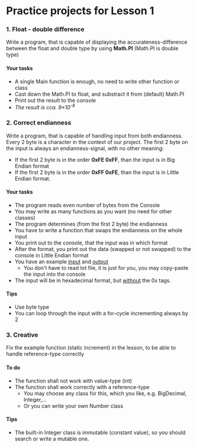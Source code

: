 # Practice projects for Lesson 1

### 1. Float - double difference
Write a program, that is capable of displaying the accurateness-difference between 
the float and double type by using **Math.PI** (Math.PI is double type)
#### Your tasks
- A single Main function is enough, no need to write other function or class
- Cast down the Math.PI to float, and substract it from (default) Math.PI 
- Print out the result to the console
- *The result is cca. 9×10<sup>-8</sup>*

### 2. Correct endianness
Write a program, that is capable of handling input from both endianness.
Every 2 byte is a character in the context of our project. The first 2 byte on the input is 
always an endianness-signal, with no other meaning:
- If the first 2 byte is in the order **0xFE 0xFF**, than the input is in Big Endian format
- If the first 2 byte is in the order **0xFF 0xFE**, than the input is in Little Endian format.
#### Your tasks
- The program reads even number of bytes from the Console
- You may write as many functions as you want (no need for other classes)
- The program determines (from the first 2 byte) the endianness
- You have to write a function that swaps the endianness on the whole input
- You print out to the console, that the input was in which format
- After the format, you print out the data (swapped or not swapped) to the console in Little Endian format
- You have an example [input](Practice/endian/input.txt) and [output](Practice/endian/output.txt)
  - You don't have to read txt file, it is just for you, you may copy-paste the input into the console
- The input will be in hexadecimal format, but <ins>without</ins> the 0x tags.
#### Tips
- Use byte type
- You can loop through the input with a for-cycle incrementing always by 2

### 3. Creative
Fix the example function (static increment) in the lesson, to be able to handle reference-type correctly

#### To do
- The function shall not work with value-type (int)
- The function shall work correctly with a reference-type 
  - You may choose any class for this, which you like, e.g. BigDecimal, Integer,...
  - Or you can write your own Number class
  
#### Tips
- The built-in Integer class is immutable (constant value), so you should search or write a mutable one.
